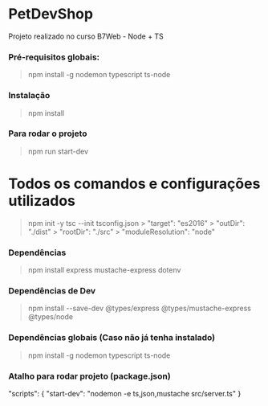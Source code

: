 # PetDevShop
Projeto realizado no curso B7Web - Node + TS

### Pré-requisitos globais:
> npm install -g nodemon typescript ts-node

### Instalação
> npm install

### Para rodar o projeto
> npm run start-dev




# #################################################
# Todos os comandos e configurações utilizados
   > npm init -y
   > tsc --init
      tsconfig.json
         > "target": "es2016"
         > "outDir": "./dist"
         > "rootDir": "./src"
         > "moduleResolution": "node"

   ### Dependências
   > npm install express mustache-express dotenv

   ### Dependências de Dev
   > npm install --save-dev @types/express @types/mustache-express @types/node

   ### Dependências globais (Caso não já tenha instalado)
   > npm install -g nodemon typescript ts-node

   ### Atalho para rodar projeto (package.json)
   "scripts": {
      "start-dev": "nodemon -e ts,json,mustache src/server.ts"
   }

